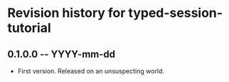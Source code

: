 # Revision history for typed-session-tutorial

## 0.1.0.0 -- YYYY-mm-dd

* First version. Released on an unsuspecting world.
